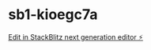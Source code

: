 # sb1-kioegc7a

[Edit in StackBlitz next generation editor ⚡️](https://stackblitz.com/~/github.com/Freetaxfiler/sb1-kioegc7a)